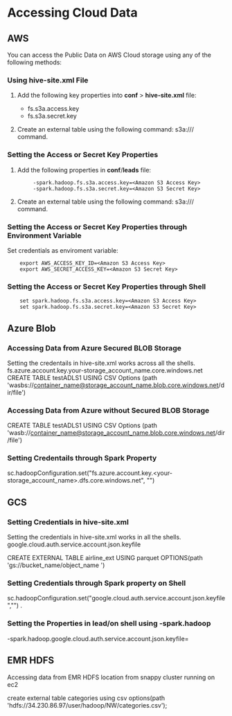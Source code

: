 # Accessing Cloud Data

## AWS
You can access the Public Data on AWS Cloud storage using any of the following methods:



### Using hive-site.xml File 

1.	Add the following key properties into **conf** > **hive-site.xml** file:
	*	fs.s3a.access.key
	*	fs.s3a.secret.key 

2.	Create an external table using the following command:
    		s3a://<bucketName>/<folderName> command.

### Setting the Access or Secret Key Properties

1.	Add the following properties in **conf**/**leads** file:

             -spark.hadoop.fs.s3a.access.key=<Amazon S3 Access Key>
             -spark.hadoop.fs.s3a.secret.key=<Amazon S3 Secret Key>
             
2.	Create an external table using the following command: 
			s3a://<bucketName>/<folderName> command.

### Setting the Access or Secret Key Properties through Environment Variable

Set credentials as enviroment variable:

        export AWS_ACCESS_KEY_ID=<Amazon S3 Access Key>
        export AWS_SECRET_ACCESS_KEY=<Amazon S3 Secret Key>

### Setting the Access or Secret Key Properties through Shell 

        set spark.hadoop.fs.s3a.access.key=<Amazon S3 Access Key>
        set spark.hadoop.fs.s3a.secret.key=<Amazon S3 Secret Key>

## Azure Blob

### Accessing Data from Azure Secured BLOB Storage
Setting the credentails in hive-site.xml works across all the shells.
fs.azure.account.key.your-storage_account_name.core.windows.net
CREATE TABLE testADLS1 USING CSV Options (path 'wasbs://container_name@storage_account_name.blob.core.windows.net/dir/file')

### Accessing Data from Azure without Secured BLOB Storage
CREATE TABLE testADLS1 USING CSV Options (path 'wasb://container_name@storage_account_name.blob.core.windows.net/dir/file')

### Setting Credentails through Spark Property
sc.hadoopConfiguration.set("fs.azure.account.key.<your-storage_account_name>.dfs.core.windows.net", "<secretKey>")

## GCS

### Setting Credentials in hive-site.xml 
Setting the credentials in hive-site.xml works in all the shells.
google.cloud.auth.service.account.json.keyfile

CREATE EXTERNAL TABLE airline_ext USING parquet OPTIONS(path 'gs://bucket_name/object_name ')

### Setting Credentials through Spark property on Shell 
sc.hadoopConfiguration.set("google.cloud.auth.service.account.json.keyfile","<json file path>") . 

### Setting the Properties in lead/on shell using -spark.hadoop
-spark.hadoop.google.cloud.auth.service.account.json.keyfile=<json file path>

## EMR HDFS
Accessing data from EMR HDFS location from snappy cluster
running on ec2

create external table categories using csv options(path 'hdfs://34.230.86.97/user/hadoop/NW/categories.csv');
